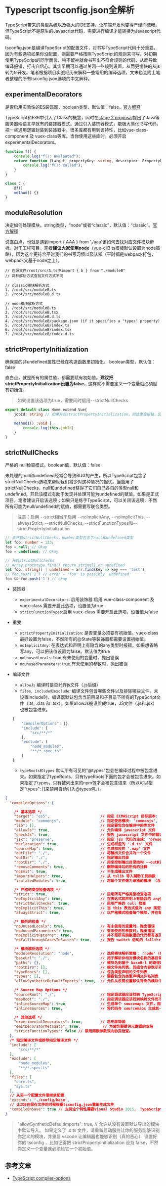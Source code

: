 # Typescript tsconfig.json全解析

TypeScript带来的类型系统以及强大的IDE支持，让前端开发也变得严谨而流畅。但TypeScript不是原生的Javascript代码，需要进行编译才能转换为Javascript代码。

tsconfig.json是编译TypeScript的配置文件，对书写TypeScript代码十分重要。因为有些选项如果你没配置，则需要严格按照TypeScript的规则来书写，对初期使用TypeScript的同学而言，稍不留神就会书写出不符合规则的代码，从而导致编译报错，打击自信心。其实早期可以通过关闭一些规则设置，从而更愉快的从js转为ts开发。笔者根据项目实战经历来解释一些常用的编译选项，文末也会附上笔者整理的所有tsconfig.json选项的中文解释。

## experimentalDecorators
是否启用实验性的ES装饰器，boolean类型，默认值：false。[官方解释](https://www.typescriptlang.org/docs/handbook/decorators.html)

TypeScript和ES6中引入了Class的概念，同时在[stage 2 proposal](https://github.com/tc39/proposal-decorators)提出了Java等服务器端语言早就有的装饰器模式。通过引入装饰器模式，能极大简化书写代码，把一些通用逻辑封装到装饰器中。很多库都有用到该特性，比如vue-class-component 及 vuex-class等库。当你使用这些库时，必须开启experimentalDecorators。

``` ts
function f() {
    console.log("f(): evaluated");
    return function (target, propertyKey: string, descriptor: PropertyDescriptor) {
        console.log("f(): called");
    }
}

class C {
    @f()
    method() {}
}
```

## moduleResolution
决定如何处理模块。string类型，“node”或者“classic”，默认值：“classic”。[官方解释](https://www.typescriptlang.org/docs/handbook/module-resolution.html)

说直白点，也就是遇到import { AAA } from './aaa'该如何去找对应文件模块解析。对于工程项目，笔者**建议大家使用node**（vue-cli3 ts模板默认设置为node策略），因为这个更符合平时我们的书写习惯以及认知（平时都是webpack打包，webpack又基于node之上）。

```
// 在源文件/root/src/A.ts中import { b } from "./moduleB"
// 两种解析方式查找文件方式不同

// classic模块解析方式
1. /root/src/moduleB.ts
2. /root/src/moduleB.d.ts

// node模块解析方式
1. /root/src/moduleB.ts
2. /root/src/moduleB.tsx
3. /root/src/moduleB.d.ts
4. /root/src/moduleB/package.json (if it specifies a "types" property)
5. /root/src/moduleB/index.ts
6. /root/src/moduleB/index.tsx
7. /root/src/moduleB/index.d.ts
```

## strictPropertyInitialization
确保类的非undefined属性已经在构造函数里初始化。 boolean类型，默认值：false

直白点，就是所有的属性值，都需要赋有初始值。**建议把strictPropertyInitialization设置为false**，这样就不需要定义一个变量就必须赋有初始值。

> 如果设置该选项为true，需要同时启用--strictNullChecks

``` ts
export default class Home extend Vue{
    jobId: string // 如果开启strictPropertyInitialization，则这里会报错，因为没有赋值默认值

    method1() :void {
        console.log(this.jobId)
    }
}
```


## strictNullChecks
严格的 null检查模式。boolean值，默认值：false

未处理的null和undefined经常会导致BUG的产生，所以TypeScript包含了strictNullChecks选项来帮助我们减少对这种情况的担忧。当启用了strictNullChecks，null和undefined获得了它们自己各自的类型null和undefined。开启该模式有助于发现并处理可能为undefined的赋值。如果是正式项目，笔者建议开启该选项；如果只是练手TypeScirpt，可以关闭该选项，不然所有可能为null/undefined的赋值，都需要写联合类型。
> 注意：启用 --strict相当于启用 --noImplicitAny, --noImplicitThis, --alwaysStrict, --strictNullChecks, --strictFunctionTypes和--strictPropertyInitialization

``` ts
// 未开启strictNullChecks，number类型包含了null和undefined类型
let foo: number = 123;
foo = null; // Okay
foo = undefined; // Okay

// 开启strictNullChecks
// Array.prototype.find() return string[] or undefined
let foo: string[] | undefined = arr.find(key => key === 'test')
// foo.push('1') // error - 'foo' is possibly 'undefined'
foo && foo.push('1') // okay
```


* 装饰器
  * `experimentalDecorators`: 启用装饰器.启用 vue-class-component 及 vuex-class 需要开启此选项，设置值为true
  * `strictFunctionTypes`:启用 vuex-class 需要开启此选项，设置值为false
* 重要
  * `strictPropertyInitialization`: 是否变量必须要有初始值。vuex-class最好设置为false，不然所有的@State等装饰器都需要设置初始值。
  * `noImplicitAny`: 在表达式和声明上有隐含的any类型时报错。如果想省略写any，可以把该值设置为false。默认值为true
  * `noUnusedLocals`: true,有未使用的变量时，抛出错误
  * `noUnusedParameters`: true,有未使用的参数时，抛出错误

* 编译文件
  * `allowJs` 编译时是否允许js文件（.js后缀）
  * `files、include和exclude`: 编译文件包含哪些文件以及排除哪些文件。未设置include时，编译器默认包含当前目录和子目录下所有的TypeScript文件（.ts, .d.ts 和 .tsx）。如果allowJs被设置成true，JS文件（.js和.jsx）也被包含进来。
  ``` ts
  {
      "compilerOptions": {},
      "include": [
          "src/**/*"
      ],
      "exclude": [
          "node_modules",
          "**/*.spec.ts"
      ]
  }
  ```
  * `typeRoots和types` 默认所有可见的"@types"包会在编译过程中被包含进来。如果指定了typeRoots，只有typeRoots下面的包才会被包含进来。如果指定了types，只有被列出来的npm包才会被包含进来（所以可以指定"types": []来禁用自动引入@types包。）。

``` json
{
  "compilerOptions": {

    /* 基本选项 */
    "target": "es5",                       // 指定 ECMAScript 目标版本: 'ES3' (default), 'ES5', 'ES2015', 'ES2016', 'ES2017', or 'ESNEXT'（"ESNext"表示最新的ES语法，包括还处在stage X阶段）
    "module": "commonjs",                  // 指定使用模块: 'commonjs', 'amd', 'system', 'umd' or 'es2015'
    "lib": [],                             // 指定要包含在编译中的库文件
    "allowJs": true,                       // 允许编译 javascript 文件
    "checkJs": true,                       // 报告 javascript 文件中的错误
    "jsx": "preserve",                     // 指定 jsx 代码的生成: 'preserve', 'react-native', or 'react'
    "declaration": true,                   // 生成相应的 '.d.ts' 文件
    "sourceMap": true,                     // 生成相应的 '.map' 文件
    "outFile": "./",                       // 将输出文件合并为一个文件
    "outDir": "./",                        // 指定输出目录
    "rootDir": "./",                       // 用来控制输出目录结构 --outDir.
    "removeComments": true,                // 删除编译后的所有的注释
    "noEmit": true,                        // 不生成输出文件
    "importHelpers": true,                 // 从 tslib 导入辅助工具函数
    "isolatedModules": true,               // 将每个文件做为单独的模块 （与 'ts.transpileModule' 类似）.

    /* 严格的类型检查选项 */
    "strict": true,                        // 启用所有严格类型检查选项
    "noImplicitAny": true,                 // 在表达式和声明上有隐含的 any类型时报错
    "strictNullChecks": true,              // 启用严格的 null 检查
    "noImplicitThis": true,                // 当 this 表达式值为 any 类型的时候，生成一个错误
    "alwaysStrict": true,                  // 以严格模式检查每个模块，并在每个文件里加入 'use strict'

    /* 额外的检查 */
    "noUnusedLocals": true,                // 有未使用的变量时，抛出错误
    "noUnusedParameters": true,            // 有未使用的参数时，抛出错误
    "noImplicitReturns": true,             // 并不是所有函数里的代码都有返回值时，抛出错误
    "noFallthroughCasesInSwitch": true,    // 报告 switch 语句的 fallthrough 错误。（即，不允许 switch 的 case 语句贯穿）

    /* 模块解析选项 */
    "moduleResolution": "node",            // 选择模块解析策略： 'node' (Node.js) or 'classic' (TypeScript pre-1.6)。默认是classic
    "baseUrl": "./",                       // 用于解析非相对模块名称的基目录
    "paths": {},                           // 模块名到基于 baseUrl 的路径映射的列表
    "rootDirs": [],                        // 根文件夹列表，其组合内容表示项目运行时的结构内容
    "typeRoots": [],                       // 包含类型声明的文件列表
    "types": [],                           // 需要包含的类型声明文件名列表
    "allowSyntheticDefaultImports": true,  // 允许从没有设置默认导出的模块中默认导入。

    /* Source Map Options */
    "sourceRoot": "./",                    // 指定调试器应该找到 TypeScript 文件而不是源文件的位置
    "mapRoot": "./",                       // 指定调试器应该找到映射文件而不是生成文件的位置
    "inlineSourceMap": true,               // 生成单个 soucemaps 文件，而不是将 sourcemaps 生成不同的文件
    "inlineSources": true,                 // 将代码与 sourcemaps 生成到一个文件中，要求同时设置了 --inlineSourceMap 或 --sourceMap 属性

    /* 其他选项 */
    "experimentalDecorators": true,        // 启用装饰器
    "emitDecoratorMetadata": true,          // 为装饰器提供元数据的支持
    "strictFunctionTypes": false // 禁用函数参数双向协变检查。
  },
  /* 指定编译文件或排除指定编译文件 */
  "include": [
      "src/**/*"
  ],
  "exclude": [
      "node_modules",
      "**/*.spec.ts"
  ],
  "files": [
    "core.ts",
    "sys.ts"
  ],
  // 从另一个配置文件里继承配置
  "extends": './config/base',
  // 让IDE在保存文件的时候根据tsconfig.json重新生成文件
  "compileOnSave": true // 支持这个特性需要Visual Studio 2015， TypeScript1.8.4以上并且安装atom-typescript插件
}
```

> "allowSyntheticDefaultImports": true,  // 允许从没有设置默认导出的模块中默认导入。
> 如果定义了 .d.ts 文件，请重新启动服务让你的服务能够识别你定义的模块，并重启 vscode 让编辑器也能够识别（真的恶心）
> 设置好你的 tsconfig ，比如记得把 strictPropertyInitialization 设为 false，不然你定义一个变量就必须给它一个初始值。

## 参考文章

* [TypeScript compiler-options](https://www.typescriptlang.org/docs/handbook/compiler-options.html)